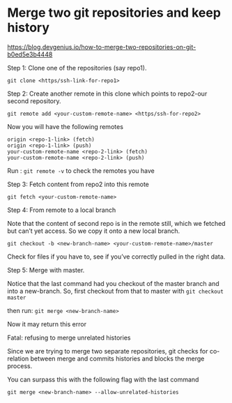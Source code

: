 # Merge two git repositories and keep history

https://blog.devgenius.io/how-to-merge-two-repositories-on-git-b0ed5e3b4448

Step 1: Clone one of the repositories (say repo1).

```
git clone <https/ssh-link-for-repo1>
```

Step 2: Create another remote in this clone which points to repo2-our second repository.

```
git remote add <your-custom-remote-name> <https/ssh-for-repo2>
```

Now you will have the following remotes

```
origin <repo-1-link> (fetch)
origin <repo-1-link> (push)
your-custom-remote-name <repo-2-link> (fetch)
your-custom-remote-name <repo-2-link> (push)
```

Run : `git remote -v` to check the remotes you have

Step 3: Fetch content from repo2 into this remote

```
git fetch <your-custom-remote-name>
```

Step 4: From remote to a local branch

Note that the content of second repo is in the remote still, which we fetched but can’t yet access. So we copy it onto a new local branch.

```
git checkout -b <new-branch-name> <your-custom-remote-name>/master
```

Check for files if you have to, see if you’ve correctly pulled in the right data.

Step 5: Merge with master.

Notice that the last command had you checkout of the master branch and into a new-branch. So, first checkout from that to master with `git checkout master`

then run: `git merge <new-branch-name>`

Now it may return this error

Fatal: refusing to merge unrelated histories

Since we are trying to merge two separate repositories, git checks for co-relation between merge and commits histories and blocks the merge process.

You can surpass this with the following flag with the last command

```
git merge <new-branch-name> --allow-unrelated-histories
```
